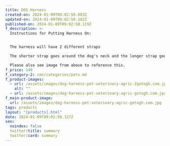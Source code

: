 ```yaml
---
title: DOG Harness
created-on: 2024-01-09T09:02:50.083Z
updated-on: 2024-01-09T09:02:50.102Z
published-on: 2024-01-09T09:02:50.119Z
f_description: >-
  Instructions for Putting Harness On:


  The harness will have 2 different straps

  The shorter strap goes around the dog's neck and the longer strap goes around the dog's chest

  Please also see image from above to reference this.
f_price: 149
f_category-2: cms/categories/pets.md
f_product-images:
  - url: /assets/images/dog-harness-pet-veterinary-agric-2gotogh.com.jpg
    alt: ""
  - url: /assets/images/dog-harness-pet-veterinary-agric-gotogh.com.jpg
f_main-product-image:
  url: /assets/images/dog-harness-pet-veterinary-agric-gotogh.com.jpg
tags: products
layout: "[products].html"
date: 2024-01-09T09:02:50.137Z
seo:
  noindex: false
  twitter:title: summary
  twitter:card: summary
---
```

